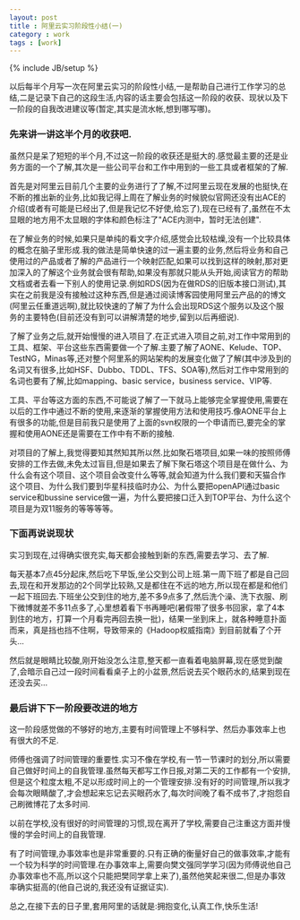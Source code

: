 ```yaml
---
layout: post
title : 阿里云实习阶段性小结(一)
category : work
tags : [work]
---
```

{% include JB/setup %}

以后每半个月写一次在阿里云实习的阶段性小结,一是帮助自己进行工作学习的总结,二是记录下自己的这段生活,内容的话主要会包括这一阶段的收获、现状以及下一阶段的自我改进建议等(暂定,其实是流水帐,想到哪写哪)。

### 先来讲一讲这半个月的收获吧.

虽然只是呆了短短的半个月,不过这一阶段的收获还是挺大的.感觉最主要的还是业务方面的一个了解,其次是一些公司平台和工作中用到的一些工具或者框架的了解.

首先是对阿里云目前几个主要的业务进行了了解,不过阿里云现在发展的也挺快,在不断的推出新的业务,比如我记得上周在了解业务的时候貌似官网还没有出ACE的介绍(或者有可能是已经出了,但是我记忆不好使,给忘了),现在已经有了,虽然在不太显眼的地方用不太显眼的字体和颜色标注了"ACE内测中，暂时无法创建".

在了解业务的时候,如果只是单纯的看文字介绍,感觉会比较枯燥,没有一个比较具体的概念在脑子里形成.我的做法是简单快速的过一遍主要的业务,然后将业务和自己使用过的产品或者了解的产品进行一个映射匹配,如果可以找到这样的映射,那对更加深入的了解这个业务就会很有帮助,如果没有那就只能从头开始,阅读官方的帮助文档或者去看一下别人的使用记录.例如RDS(因为在做RDS的旧版本接口测试),其实在之前我是没有接触过这种东西,但是通过阅读博客园使用阿里云产品的的博文(阿里云任重道远啊),就比较快速的了解了为什么会出现RDS这个服务以及这个服务的主要特色(目前还没有到可以讲解清楚的地步,留到以后再细说).

了解了业务之后,就开始慢慢的进入项目了.在正式进入项目之前,对工作中常用到的工具、框架、平台这些东西需要做一个了解.主要了解了AONE、Kelude、TOP、TestNG，Minas等,还对整个阿里系的网站架构的发展变化做了了解(其中涉及到的名词又有很多,比如HSF、Dubbo、TDDL、TFS、SOA等),然后对工作中常用到的名词也要有了解,比如mapping、basic service，business service、VIP等.

工具、平台等这方面的东西,不可能说了解了一下就马上能够完全掌握使用,需要在以后的工作中通过不断的使用,来逐渐的掌握使用方法和使用技巧.像AONE平台上有很多的功能,但是目前我只是使用了上面的svn权限的一个申请而已,要完全的掌握和使用AONE还是需要在工作中有不断的接触.

对项目的了解上,我觉得要知其然知其所以然.比如聚石塔项目,如果一味的按照师傅安排的工作去做,未免太过盲目,但是如果去了解下聚石塔这个项目是在做什么、为什么会有这个项目、这个项目会改变什么等等,就会知道为什么我们要和天猫合作这个项目、为什么我们要到华星科技临时办公、为什么要把openAPI通过basic service和bussine service做一遍，为什么要把接口迁入到TOP平台、为什么这个项目是为双11服务的等等等等。

### 下面再说说现状

实习到现在,过得确实很充实,每天都会接触到新的东西,需要去学习、去了解.

每天基本7点45分起床,然后吃下早饭,坐公交到公司上班.第一周下班了都是自己回去,现在和开发那边的2个同学比较熟,又是都住在不远的地方,所以现在都是和他们一起下班回去.下班坐公交到住的地方,差不多9点多了,然后洗个澡、洗下衣服、刷下微博就差不多11点多了,心里想着看下书再睡吧(暑假带了很多书回家，拿了4本到住的地方，打算一个月看完再回去换一批)，结果一坐到床上，就各种睡意扑面而来，真是挡也挡不住啊，导致带来的《Hadoop权威指南》到目前就看了个开头...

然后就是眼睛比较酸,刚开始没怎么注意,整天都一直看着电脑屏幕,现在感觉到酸了,会暗示自己过一段时间看看桌子上的小盆景,然后说去买个眼药水的,结果到现在还没去买...

### 最后讲下下一阶段要改进的地方

这一阶段感觉做的不够好的地方,主要有时间管理上不够科学、然后办事效率上也有很大的不足.

师傅也强调了时间管理的重要性.实习不像在学校,有一节一节课时的划分,所以需要自己做好时间上的自我管理.虽然每天都写工作日报,对第二天的工作都有一个安排,但是这个粒度太粗,不足以形成时间上的一个管理安排.没有好的时间管理,所以我才会每次眼睛酸了,才会想起来忘记去买眼药水了,每次时间晚了看不成书了,才抱怨自己刷微博花了太多时间.

以前在学校,没有很好的时间管理的习惯,现在离开了学校,需要自己注重这方面并慢慢的学会时间上的自我管理.

有了时间管理,办事效率也是非常重要的.只有正确的衡量好自己的做事效率,才能有一个较为科学的时间管理.在办事效率上,需要向樊文强同学学习(因为师傅说他自己办事效率也不高,所以这个只能把樊同学拿上来了),虽然他笑起来很二,但是办事效率确实挺高的(他自己说的,我还没有证据证实).

总之,在接下去的日子里,套用阿里的话就是:拥抱变化,认真工作,快乐生活!